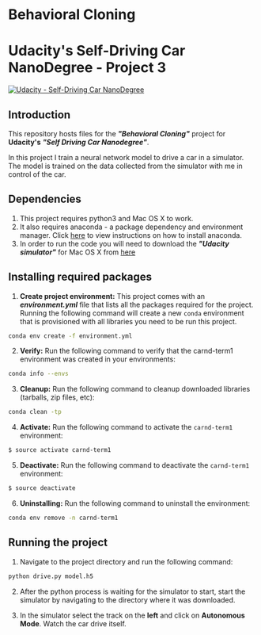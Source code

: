 # **Behavioral Cloning**
# Udacity's Self-Driving Car NanoDegree - Project 3
[![Udacity - Self-Driving Car NanoDegree](https://s3.amazonaws.com/udacity-sdc/github/shield-carnd.svg)](http://www.udacity.com/drive)


Introduction
---

This repository hosts files for the ***"Behavioral Cloning"*** project for **Udacity's** ***"Self Driving Car Nanodegree"***.

In this project I train a neural network model to drive a car in a simulator. The model is trained on the data collected from the simulator with me in control of the car.

Dependencies
---

1. This project requires python3 and Mac OS X to work.
2. It also requires anaconda - a package dependency and environment manager. Click [here](https://conda.io/docs/download.html) to view instructions on how to install anaconda.
3. In order to run the code you will need to download the ***"Udacity simulator"*** for Mac OS X from [here](https://d17h27t6h515a5.cloudfront.net/topher/2017/February/58ae4594_mac-sim.app/mac-sim.app.zip)

Installing required packages
---

1. **Create project environment:** This project comes with an ***environment.yml*** file that lists all the packages required for the project. Running the following command will create a new `conda` environment that is provisioned with all libraries you need to be run this project.
```sh
conda env create -f environment.yml
```
2. **Verify:** Run the following command to verify that the carnd-term1 environment was created in your environments:
```sh
conda info --envs
```
3. **Cleanup:** Run the following command to cleanup downloaded libraries (tarballs, zip files, etc):
```sh
conda clean -tp
```
4. **Activate:** Run the following command to activate the `carnd-term1` environment:
```sh
$ source activate carnd-term1
```
5. **Deactivate:** Run the following command to deactivate the `carnd-term1` environment:
```sh
$ source deactivate
```
6. **Uninstalling:** Run the following command to uninstall the environment:
```sh
conda env remove -n carnd-term1
```

Running the project
---

1. Navigate to the project directory and run the following command:
```sh
python drive.py model.h5
```
2. After the python process is waiting for the simulator to start, start the simulator by navigating to the directory where it was downloaded.

3. In the simulator select the track on the **left** and click on **Autonomous Mode**. Watch the car drive itself.
